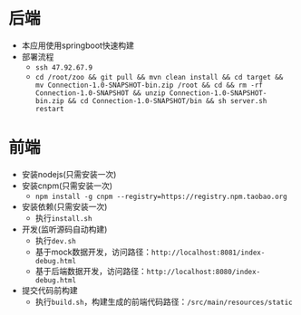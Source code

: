 # 后端
- 本应用使用springboot快速构建
- 部署流程
    - `ssh 47.92.67.9`
    - `cd /root/zoo && git pull && mvn clean install && cd target && mv Connection-1.0-SNAPSHOT-bin.zip /root && cd && rm -rf Connection-1.0-SNAPSHOT && unzip Connection-1.0-SNAPSHOT-bin.zip && cd Connection-1.0-SNAPSHOT/bin && sh server.sh restart`
# 前端
- 安装nodejs(只需安装一次)
- 安装cnpm(只需安装一次)
    - `npm install -g cnpm --registry=https://registry.npm.taobao.org`
- 安装依赖(只需安装一次)
    - 执行`install.sh`
- 开发(监听源码自动构建)
    - 执行`dev.sh`
    - 基于mock数据开发，访问路径：`http://localhost:8081/index-debug.html`
    - 基于后端数据开发，访问路径：`http://localhost:8080/index-debug.html`
- 提交代码前构建
    - 执行`build.sh`，构建生成的前端代码路径：`/src/main/resources/static`
